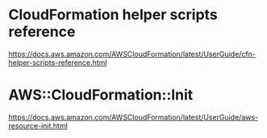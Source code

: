 # CloudFormation helper scripts reference
<a href="https://docs.aws.amazon.com/AWSCloudFormation/latest/UserGuide/cfn-helper-scripts-reference.html">https://docs.aws.amazon.com/AWSCloudFormation/latest/UserGuide/cfn-helper-scripts-reference.html</a>

# AWS::CloudFormation::Init

<a href="https://docs.aws.amazon.com/AWSCloudFormation/latest/UserGuide/aws-resource-init.html">https://docs.aws.amazon.com/AWSCloudFormation/latest/UserGuide/aws-resource-init.html</a>


<a href=""></a>

<a href=""></a>
